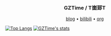 <h3 align="center"> GZTime / T崮郅T</h3>

<p align="center">
  <a href="https://blog.gztime.cc/">blog</a> •
  <a href="https://space.bilibili.com/14793124">bilibili</a> •
  <a href="https://github.com/manim-kindergarten">org</a>
</p>

[![Top Langs](https://github-readme-stats.vercel.app/api/top-langs/?username=GZTimeWalker&hide=html&count_private=true)](https://github.com/GZTimeWalker)
[![GZTime's stats](https://github-readme-stats.vercel.app/api?username=GZTimeWalker&show_icons=true&count_private=true&line_height=27)](https://github.com/GZTimeWalker)

<!--
**GZTimeWalker/GZTimeWalker** is a ✨ _special_ ✨ repository because its `README.md` (this file) appears on your GitHub profile.

Here are some ideas to get you started:

- 🔭 I’m currently working on ...
- 🌱 I’m currently learning ...
- 👯 I’m looking to collaborate on ...
- 🤔 I’m looking for help with ...
- 💬 Ask me about ...
- 📫 How to reach me: ...
- 😄 Pronouns: ...
- ⚡ Fun fact: ...
-->
